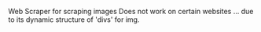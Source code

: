 Web Scraper for scraping images 
Does not work on certain websites ... due to its dynamic structure of 'divs' for img.
